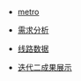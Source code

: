 - [metro](../README.md)

- [需求分析](./round-1.md)

- [线路数据](../data/README.md)

- [迭代二成果展示](./round-2-show.md)

